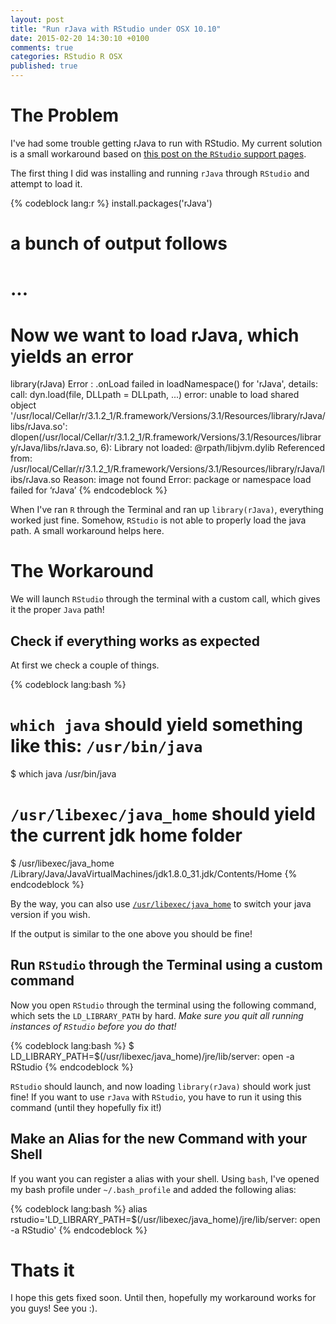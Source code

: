 ```yaml
---
layout: post
title: "Run rJava with RStudio under OSX 10.10"
date: 2015-02-20 14:30:10 +0100
comments: true
categories: RStudio R OSX
published: true
---
```


# The Problem

I've had some trouble getting rJava to run with RStudio. My current solution is a small workaround based on [this post on the `RStudio` support pages](https://support.rstudio.com/hc/communities/public/questions/203781666-rJava-not-loading-in-RStudio-Mac-OS-X-10-10-but-loading-in-terminal).

The first thing I did was installing and running `rJava` through `RStudio` and attempt to load it.

{% codeblock lang:r %}
install.packages('rJava')
# a bunch of output follows
# ...
# Now we want to load rJava, which yields an error
library(rJava)
Error : .onLoad failed in loadNamespace() for 'rJava', details:
  call: dyn.load(file, DLLpath = DLLpath, ...)
  error: unable to load shared object '/usr/local/Cellar/r/3.1.2_1/R.framework/Versions/3.1/Resources/library/rJava/libs/rJava.so':
  dlopen(/usr/local/Cellar/r/3.1.2_1/R.framework/Versions/3.1/Resources/library/rJava/libs/rJava.so, 6): Library not loaded: @rpath/libjvm.dylib
  Referenced from: /usr/local/Cellar/r/3.1.2_1/R.framework/Versions/3.1/Resources/library/rJava/libs/rJava.so
  Reason: image not found
Error: package or namespace load failed for ‘rJava’
{% endcodeblock %}

When I've ran `R` through the Terminal and ran up `library(rJava)`, everything worked just fine. Somehow, `RStudio` is not able to properly load the java path. A small workaround helps here.

# The Workaround

We will launch `RStudio` through the terminal with a custom call, which gives it the proper `Java` path!

## Check if everything works as expected

At first we check a couple of things.

{% codeblock lang:bash %}
# `which java` should yield something like this: `/usr/bin/java`
$ which java
/usr/bin/java
# `/usr/libexec/java_home` should yield the current jdk home folder
$ /usr/libexec/java_home
/Library/Java/JavaVirtualMachines/jdk1.8.0_31.jdk/Contents/Home
{% endcodeblock %}

By the way, you can also use [`/usr/libexec/java_home`](https://stackoverflow.com/questions/21964709/how-to-change-default-java-version) to switch your java version if you wish.

If the output is similar to the one above you should be fine!

## Run `RStudio` through the Terminal using a custom command

Now you open `RStudio` through the terminal using the following command, which sets the `LD_LIBRARY_PATH` by hard. *Make sure you quit all running instances of `RStudio` before you do that!*

{% codeblock lang:bash %}
$ LD_LIBRARY_PATH=$(/usr/libexec/java_home)/jre/lib/server: open -a RStudio
{% endcodeblock %}

`RStudio` should launch, and now loading `library(rJava)` should work just fine! If you want to use `rJava` with `RStudio`, you have to run it using this command (until they hopefully fix it!)

## Make an Alias for the new Command with your Shell

If you want you can register a alias with your shell. Using `bash`, I've opened my bash profile under `~/.bash_profile` and added the following alias:

{% codeblock lang:bash %}
alias rstudio='LD_LIBRARY_PATH=$(/usr/libexec/java_home)/jre/lib/server: open -a RStudio'
{% endcodeblock %}

# Thats it

I hope this gets fixed soon. Until then, hopefully my workaround works for you guys! See you :).
